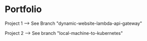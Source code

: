 # Portfolio

Project 1 --> See Branch "dynamic-website-lambda-api-gateway"

Project 2 --> See branch "local-machine-to-kubernetes"
